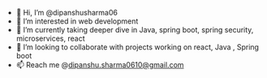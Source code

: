 - 👋 Hi, I’m @dipanshusharma06
- 👀 I’m interested in web development
- 🌱 I’m currently taking deeper dive in Java, spring boot, spring security, microservices, react
- 💞️ I’m looking to collaborate with projects working on react, Java , Spring boot
- 📫 Reach me @dipanshu.sharma0610@gmail.com 

<!---
dipanshusharma06/dipanshusharma06 is a ✨ special ✨ repository because its `README.md` (this file) appears on your GitHub profile.
You can click the Preview link to take a look at your changes.
--->
